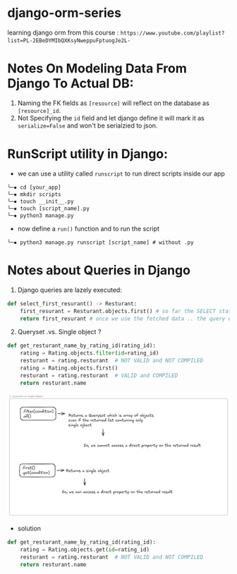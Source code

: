 # django-orm-series
learning django orm from this course : `https://www.youtube.com/playlist?list=PL-2EBeDYMIbQXKsyNweppuFptuogJe2L-`

# Notes On Modeling Data From Django To Actual DB:
1. Naming the FK fields as `[resource]` will reflect on the database as `[resource]_id`.
2. Not Specifying the `id` field and let django define it will mark it as `serialize=False` and won't be serialzied to json.


# RunScript utility in Django: 
- we can use a utility called `runscript` to run direct scripts inside our app 
```shell
└─▪ cd [your_app]
└─▪ mkdir scripts
└─▪ touch __init__.py
└─▪ touch [script_name].py
└─▪ python3 manage.py 
```
- now define a `run()` function and to run the script
```shell
└─▪ python3 manage.py runscript [script_name] # without .py
```

# Notes about Queries in Django
1. Django queries are lazely executed:

```python
def select_first_resurant() -> Resturant:
    first_resurant = Resturant.objects.first() # so far the SELECT statment query is not executed yet 
    return first_resurant # once we use the fetched data .. the query will be executed 
```


2. Queryset .vs. Single object ? 
```python
def get_resturant_name_by_rating_id(rating_id):
    rating = Rating.objects.filter(id=rating_id)
    resturant = rating.resturant  # NOT VALID and NOT COMPILED
    rating = Rating.objects.first()
    resturant = rating.resturant  # VALID and COMPILED
    return resturant.name
```
![](queryset_vs_single_object.png)

- solution 
```python
def get_resturant_name_by_rating_id(rating_id):
    rating = Rating.objects.get(id=rating_id)
    resturant = rating.resturant  # NOT VALID and NOT COMPILED
    return resturant.name
```